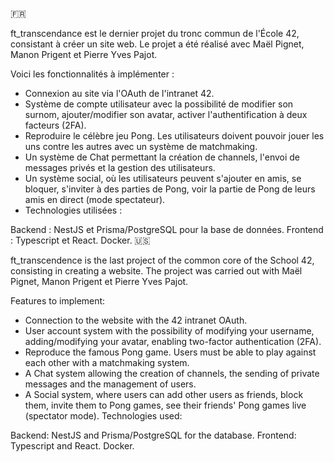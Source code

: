🇫🇷

ft_transcendance est le dernier projet du tronc commun de l'École 42, consistant à créer un site web.
Le projet a été réalisé avec Maël Pignet, Manon Prigent et Pierre Yves Pajot.

Voici les fonctionnalités à implémenter :

* Connexion au site via l'OAuth de l'intranet 42.
* Système de compte utilisateur avec la possibilité de modifier son surnom, ajouter/modifier son avatar, activer l'authentification à deux facteurs (2FA).
* Reproduire le célèbre jeu Pong. Les utilisateurs doivent pouvoir jouer les uns contre les autres avec un système de matchmaking.
* Un système de Chat permettant la création de channels, l'envoi de messages privés et la gestion des utilisateurs.
* Un système social, où les utilisateurs peuvent s'ajouter en amis, se bloquer, s'inviter à des parties de Pong, voir la partie de Pong de leurs amis en direct (mode spectateur).
* Technologies utilisées :

Backend : NestJS et Prisma/PostgreSQL pour la base de données.
Frontend : Typescript et React.
Docker.
🇺🇸

ft_transcendence is the last project of the common core of the School 42, consisting in creating a website.
The project was carried out with Maël Pignet, Manon Prigent et Pierre Yves Pajot.

Features to implement:

* Connection to the website with the 42 intranet OAuth.
* User account system with the possibility of modifying your username, adding/modifying your avatar, enabling two-factor authentication (2FA).
* Reproduce the famous Pong game. Users must be able to play against each other with a matchmaking system.
* A Chat system allowing the creation of channels, the sending of private messages and the management of users.
* A Social system, where users can add other users as friends, block them, invite them to Pong games, see their friends' Pong games live (spectator mode).
Technologies used:

Backend: NestJS and Prisma/PostgreSQL for the database.
Frontend: Typescript and React.
Docker.
